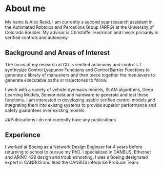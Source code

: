 # About me
My name is Alec Reed, I am currently a second year research assistant in the Automated Robtoics and Percetions Group (ARPG) at the University of Colorado Boulder. My advisor is Christoffer Heckman and I work primarily in verified controls and autonomy

## Background and Areas of Interest
The focus of my research at CU is verified autonomy and controls. I synthesize Control Lyapunov Functions and Control Barrier Functions to generate a library of manuevers and then piece together the manuevers to generate executable paths or trajectories to follow. 

I work with a variety of vehicle dynmaics models, SLAM algorithms, Deep Learning Models, Sensor data and hardware to generate and test these functions. I am interested in developing usable verified control models and integrating them into existng systems to provide superior performance and safety guarantees over existing models

##Publications
I do not currently have any publications


## Experience 
I worked at Boeing as a Network Design Engineer for 4 years before returning to school to pursue my PhD. I specialized in CANBUS, Ethernet and ARINC 429 design and troubleshooting. I was a Boeing designated expert in CANBUS and lead the CANBUS Interprise Produce Team.
